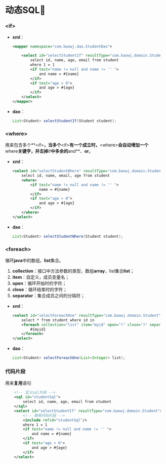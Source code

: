 # 动态SQL:dancer:



### \<if\>

* **xml**：

    ~~~xml
    <mapper namespace="com.baowj.dao.StudentDao">
    
        <select id="selectStudentIf" resultType="com.baowj.domain.Student">
            select id, name, age, email from student
            where 1 = 1
            <if test="name != null and name != '' ">
                and name = #{name}
            </if>
            <if test="age > 0">
                and age > #{age}
            </if>
        </select>
    </mapper>
    ~~~

* **dao**：

    ~~~java
    List<Student> selectStudentIf(Student student);
    ~~~



### \<where\>

用来包含多个**\<if\>**，当多个**\<if\>**有一个成立时，**\<where\>**会自动增加一个**where**关键字，并去掉**if**中多余的**and**、**or**。

* **xml**：

    ~~~xml
    <select id="selectStudentWhere" resultType="com.baowj.domain.Student">
        select id, name, email, age from student
        <where>
            <if test="name != null and name != '' ">
                name = #{name}
            </if>
            <if test="age > 0">
                and age > #{age}
            </if>
        </where>
    </select>
    ~~~

* **dao**：

    ~~~java
    List<Student> selectStudentWhere(Student student);
    ~~~



### \<foreach\>

循环**java**中的数组，**list**集合。

1. **collection**：接口中方法参数的类型，数组**array**，list集合**list**；
2. **item**：自定义，成员变量名；
3. **open**：循环开始时的字符；
4. **close**：循环结束时的字符；
5. **separator**：集合成员之间的分隔符；

* **xml**：

    ~~~xml
    <select id="selectForeachOne" resultType="com.baowj.domain.Student">
        select * from student where id in
        <foreach collection="list" item="myid" open="(" close=")" separator=",">
            #{myid}
        </foreach>
    </select>
    ~~~

* **dao**：

    ~~~java
    List<Student> selectForeachOne(List<Integer> list);
    ~~~

    

### 代码片段

用来**复用**语句

~~~xml
    <!-- 定义sql片段 -->
    <sql id="studentSql">
        select id, name, age, email from student
    </sql>
    <select id="selectStudentIf" resultType="com.baowj.domain.Student">
        <!-- 使用代码片段 -->
        <include refid="studentSql"/>
        where 1 = 1
        <if test="name != null and name != '' ">
            and name = #{name}
        </if>
        <if test="age > 0">
            and age > #{age}
        </if>
    </select>
~~~



